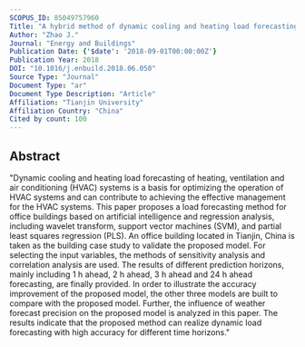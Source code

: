 ```yaml
---
SCOPUS_ID: 85049757960
Title: "A hybrid method of dynamic cooling and heating load forecasting for office buildings based on artificial intelligence and regression analysis"
Author: "Zhao J."
Journal: "Energy and Buildings"
Publication Date: {'$date': '2018-09-01T00:00:00Z'}
Publication Year: 2018
DOI: "10.1016/j.enbuild.2018.06.050"
Source Type: "Journal"
Document Type: "ar"
Document Type Description: "Article"
Affiliation: "Tianjin University"
Affiliation Country: "China"
Cited by count: 100
---
```


## Abstract
"Dynamic cooling and heating load forecasting of heating, ventilation and air conditioning (HVAC) systems is a basis for optimizing the operation of HVAC systems and can contribute to achieving the effective management for the HVAC systems. This paper proposes a load forecasting method for office buildings based on artificial intelligence and regression analysis, including wavelet transform, support vector machines (SVM), and partial least squares regression (PLS). An office building located in Tianjin, China is taken as the building case study to validate the proposed model. For selecting the input variables, the methods of sensitivity analysis and correlation analysis are used. The results of different prediction horizons, mainly including 1 h ahead, 2 h ahead, 3 h ahead and 24 h ahead forecasting, are finally provided. In order to illustrate the accuracy improvement of the proposed model, the other three models are built to compare with the proposed model. Further, the influence of weather forecast precision on the proposed model is analyzed in this paper. The results indicate that the proposed method can realize dynamic load forecasting with high accuracy for different time horizons."

